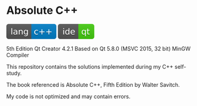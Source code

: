 # Absolute C++

![C++ shield icon.](lang-c++-blue.svg)
![Qt shield icon.](ide-qt-brightgreen.svg)

5th Edition
Qt Creator 4.2.1
Based on Qt 5.8.0 (MSVC 2015, 32 bit) MinGW Compiler

This repository contains the solutions implemented during my C++ self-study. 

The book referenced is Absolute C++, Fifth Edition by Walter Savitch.

My code is not optimized and may contain errors.
